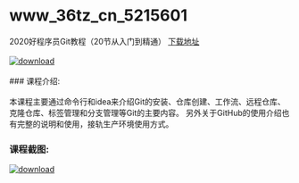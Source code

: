 # www_36tz_cn_5215601
2020好程序员Git教程（20节从入门到精通）
[下载地址](http://www.36tz.cn/article/5215601 "下载地址")
<br/></br>[![download](http://36tz.cn/muke_img/2020_10_2-25.png "下载地址")](http://www.36tz.cn/article/5215601 "下载地址")
<br/></br>### 课程介绍:<br/></br>本课程主要通过命令行和idea来介绍Git的安装、仓库创建、工作流、远程仓库、克隆仓库、标签管理和分支管理等Git的主要内容。 另外关于GitHub的使用介绍也有完整的说明和使用，接轨生产环境使用方式。

### 课程截图:
[![download](http://36tz.cn/muke_img/2020_10_1-29.png "下载地址")](http://www.36tz.cn/article/5215601 "下载地址")

